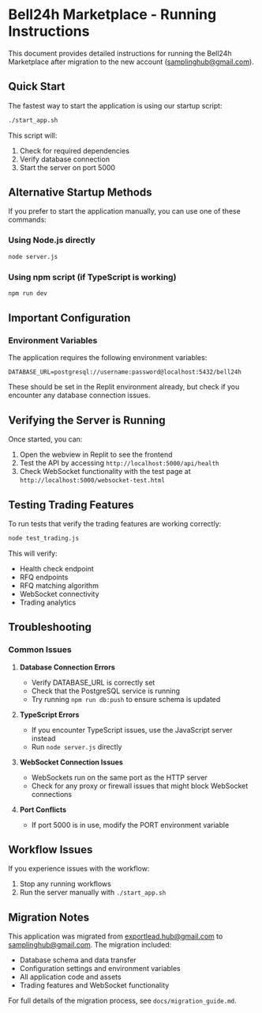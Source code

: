 # Bell24h Marketplace - Running Instructions

This document provides detailed instructions for running the Bell24h Marketplace after migration to the new account (samplinghub@gmail.com).

## Quick Start

The fastest way to start the application is using our startup script:

```bash
./start_app.sh
```

This script will:
1. Check for required dependencies
2. Verify database connection
3. Start the server on port 5000

## Alternative Startup Methods

If you prefer to start the application manually, you can use one of these commands:

### Using Node.js directly

```bash
node server.js
```

### Using npm script (if TypeScript is working)

```bash
npm run dev
```

## Important Configuration

### Environment Variables

The application requires the following environment variables:

```
DATABASE_URL=postgresql://username:password@localhost:5432/bell24h
```

These should be set in the Replit environment already, but check if you encounter any database connection issues.

## Verifying the Server is Running

Once started, you can:

1. Open the webview in Replit to see the frontend
2. Test the API by accessing `http://localhost:5000/api/health`
3. Check WebSocket functionality with the test page at `http://localhost:5000/websocket-test.html`

## Testing Trading Features

To run tests that verify the trading features are working correctly:

```bash
node test_trading.js
```

This will verify:
- Health check endpoint
- RFQ endpoints
- RFQ matching algorithm
- WebSocket connectivity
- Trading analytics

## Troubleshooting

### Common Issues

1. **Database Connection Errors**
   - Verify DATABASE_URL is correctly set
   - Check that the PostgreSQL service is running
   - Try running `npm run db:push` to ensure schema is updated

2. **TypeScript Errors**
   - If you encounter TypeScript issues, use the JavaScript server instead
   - Run `node server.js` directly

3. **WebSocket Connection Issues**
   - WebSockets run on the same port as the HTTP server
   - Check for any proxy or firewall issues that might block WebSocket connections

4. **Port Conflicts**
   - If port 5000 is in use, modify the PORT environment variable

## Workflow Issues

If you experience issues with the workflow:

1. Stop any running workflows
2. Run the server manually with `./start_app.sh`

## Migration Notes

This application was migrated from exportlead.hub@gmail.com to samplinghub@gmail.com. The migration included:

- Database schema and data transfer
- Configuration settings and environment variables
- All application code and assets
- Trading features and WebSocket functionality

For full details of the migration process, see `docs/migration_guide.md`.